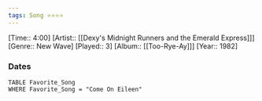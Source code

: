 ```yaml
---
tags: Song ⭐⭐⭐⭐ 
---
```

[Time:: 4:00]
[Artist:: [[Dexy's Midnight Runners and the Emerald Express]]]
[Genre:: New Wave]
[Played:: 3]
[Album:: [[Too-Rye-Ay]]]
[Year:: 1982]
### Dates
````dataview
TABLE Favorite_Song
WHERE Favorite_Song = "Come On Eileen"
````